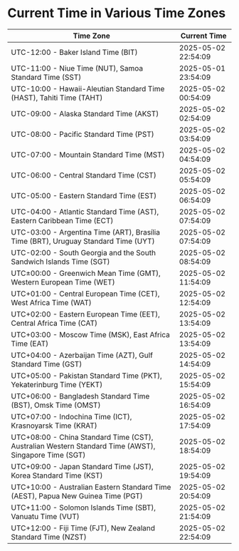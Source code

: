 # Current Time in Various Time Zones

| Time Zone | Current Time |
|-----------|--------------|
| UTC-12:00 - Baker Island Time (BIT) | 2025-05-02 22:54:09 |
| UTC-11:00 - Niue Time (NUT), Samoa Standard Time (SST) | 2025-05-01 23:54:09 |
| UTC-10:00 - Hawaii-Aleutian Standard Time (HAST), Tahiti Time (TAHT) | 2025-05-02 00:54:09 |
| UTC-09:00 - Alaska Standard Time (AKST) | 2025-05-02 02:54:09 |
| UTC-08:00 - Pacific Standard Time (PST) | 2025-05-02 03:54:09 |
| UTC-07:00 - Mountain Standard Time (MST) | 2025-05-02 04:54:09 |
| UTC-06:00 - Central Standard Time (CST) | 2025-05-02 05:54:09 |
| UTC-05:00 - Eastern Standard Time (EST) | 2025-05-02 06:54:09 |
| UTC-04:00 - Atlantic Standard Time (AST), Eastern Caribbean Time (ECT) | 2025-05-02 07:54:09 |
| UTC-03:00 - Argentina Time (ART), Brasília Time (BRT), Uruguay Standard Time (UYT) | 2025-05-02 07:54:09 |
| UTC-02:00 - South Georgia and the South Sandwich Islands Time (SGT) | 2025-05-02 08:54:09 |
| UTC±00:00 - Greenwich Mean Time (GMT), Western European Time (WET) | 2025-05-02 11:54:09 |
| UTC+01:00 - Central European Time (CET), West Africa Time (WAT) | 2025-05-02 12:54:09 |
| UTC+02:00 - Eastern European Time (EET), Central Africa Time (CAT) | 2025-05-02 13:54:09 |
| UTC+03:00 - Moscow Time (MSK), East Africa Time (EAT) | 2025-05-02 13:54:09 |
| UTC+04:00 - Azerbaijan Time (AZT), Gulf Standard Time (GST) | 2025-05-02 14:54:09 |
| UTC+05:00 - Pakistan Standard Time (PKT), Yekaterinburg Time (YEKT) | 2025-05-02 15:54:09 |
| UTC+06:00 - Bangladesh Standard Time (BST), Omsk Time (OMST) | 2025-05-02 16:54:09 |
| UTC+07:00 - Indochina Time (ICT), Krasnoyarsk Time (KRAT) | 2025-05-02 17:54:09 |
| UTC+08:00 - China Standard Time (CST), Australian Western Standard Time (AWST), Singapore Time (SGT) | 2025-05-02 18:54:09 |
| UTC+09:00 - Japan Standard Time (JST), Korea Standard Time (KST) | 2025-05-02 19:54:09 |
| UTC+10:00 - Australian Eastern Standard Time (AEST), Papua New Guinea Time (PGT) | 2025-05-02 20:54:09 |
| UTC+11:00 - Solomon Islands Time (SBT), Vanuatu Time (VUT) | 2025-05-02 21:54:09 |
| UTC+12:00 - Fiji Time (FJT), New Zealand Standard Time (NZST) | 2025-05-02 22:54:09 |
